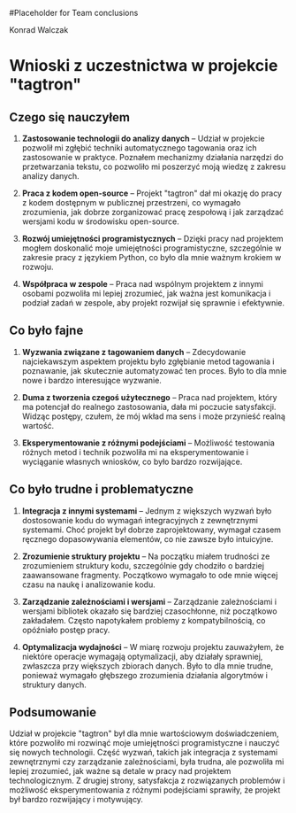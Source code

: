 #Placeholder for Team conclusions

Konrad Walczak
# Wnioski z uczestnictwa w projekcie "tagtron"

## Czego się nauczyłem

1. **Zastosowanie technologii do analizy danych** – Udział w projekcie pozwolił mi zgłębić techniki automatycznego tagowania oraz ich zastosowanie w praktyce. Poznałem mechanizmy działania narzędzi do przetwarzania tekstu, co pozwoliło mi poszerzyć moją wiedzę z zakresu analizy danych.

2. **Praca z kodem open-source** – Projekt "tagtron" dał mi okazję do pracy z kodem dostępnym w publicznej przestrzeni, co wymagało zrozumienia, jak dobrze zorganizować pracę zespołową i jak zarządzać wersjami kodu w środowisku open-source.

3. **Rozwój umiejętności programistycznych** – Dzięki pracy nad projektem mogłem doskonalić moje umiejętności programistyczne, szczególnie w zakresie pracy z językiem Python, co było dla mnie ważnym krokiem w rozwoju.

4. **Współpraca w zespole** – Praca nad wspólnym projektem z innymi osobami pozwoliła mi lepiej zrozumieć, jak ważna jest komunikacja i podział zadań w zespole, aby projekt rozwijał się sprawnie i efektywnie.

## Co było fajne

1. **Wyzwania związane z tagowaniem danych** – Zdecydowanie najciekawszym aspektem projektu było zgłębianie metod tagowania i poznawanie, jak skutecznie automatyzować ten proces. Było to dla mnie nowe i bardzo interesujące wyzwanie.

2. **Duma z tworzenia czegoś użytecznego** – Praca nad projektem, który ma potencjał do realnego zastosowania, dała mi poczucie satysfakcji. Widząc postępy, czułem, że mój wkład ma sens i może przynieść realną wartość.

3. **Eksperymentowanie z różnymi podejściami** – Możliwość testowania różnych metod i technik pozwoliła mi na eksperymentowanie i wyciąganie własnych wniosków, co było bardzo rozwijające.

## Co było trudne i problematyczne

1. **Integracja z innymi systemami** – Jednym z większych wyzwań było dostosowanie kodu do wymagań integracyjnych z zewnętrznymi systemami. Choć projekt był dobrze zaprojektowany, wymagał czasem ręcznego dopasowywania elementów, co nie zawsze było intuicyjne.

2. **Zrozumienie struktury projektu** – Na początku miałem trudności ze zrozumieniem struktury kodu, szczególnie gdy chodziło o bardziej zaawansowane fragmenty. Początkowo wymagało to ode mnie więcej czasu na naukę i analizowanie kodu.

3. **Zarządzanie zależnościami i wersjami** – Zarządzanie zależnościami i wersjami bibliotek okazało się bardziej czasochłonne, niż początkowo zakładałem. Często napotykałem problemy z kompatybilnością, co opóźniało postęp pracy.

4. **Optymalizacja wydajności** – W miarę rozwoju projektu zauważyłem, że niektóre operacje wymagają optymalizacji, aby działały sprawniej, zwłaszcza przy większych zbiorach danych. Było to dla mnie trudne, ponieważ wymagało głębszego zrozumienia działania algorytmów i struktury danych.

## Podsumowanie

Udział w projekcie "tagtron" był dla mnie wartościowym doświadczeniem, które pozwoliło mi rozwinąć moje umiejętności programistyczne i nauczyć się nowych technologii. Część wyzwań, takich jak integracja z systemami zewnętrznymi czy zarządzanie zależnościami, była trudna, ale pozwoliła mi lepiej zrozumieć, jak ważne są detale w pracy nad projektem technologicznym. Z drugiej strony, satysfakcja z rozwiązanych problemów i możliwość eksperymentowania z różnymi podejściami sprawiły, że projekt był bardzo rozwijający i motywujący.
